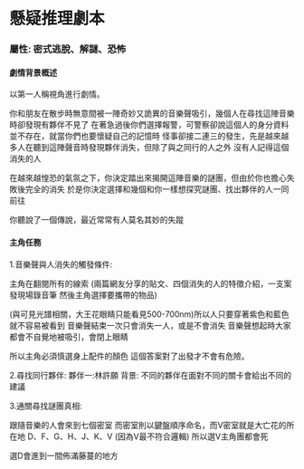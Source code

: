 # 懸疑推理劇本
### 屬性: 密式逃脫、解謎、恐怖
#### 劇情背景概述
以第一人稱視角進行劇情。

你和朋友在散步時無意間被一陣奇妙又詭異的音樂聲吸引，幾個人在尋找這陣音樂時卻發現有夥伴不見了
在著急過後你們選擇報警，可警察卻說這個人的身分資料並不存在，就當你們也要懷疑自己的記憶時
怪事卻接二連三的發生，先是越來越多人在聽到這陣聲音時發現夥伴消失，但除了與之同行的人之外
沒有人記得這個消失的人

在越來越惶恐的氣氛之下，你決定踏出來揭開這陣音樂的謎團，但由於你也擔心失敗後完全的消失
於是你決定選擇和幾個和你一樣想探究謎團、找出夥伴的人一同前往

你聽說了一個傳說，最近常常有人莫名其妙的失蹤
#### 主角任務

1.音樂聲與人消失的觸發條件:

主角在翻閱所有的線索
(兩篇網友分享的貼文、四個消失的人的特徵介紹，一支案發現場錄音筆
然後主角選擇要攜帶的物品)

(與可見光譜相關，大王花眼睛只能看見500-700nm)所以人只要穿著紫色和藍色就不容易被看到
音樂聲結束一次只會消失一人，或是不會消失
音樂聲想起時大家都會不自覺地被吸引，會閉上眼睛

所以主角必須慎選身上配件的顏色
這個答案對了出發才不會有危險。

2.尋找同行夥伴:
夥伴一:林許願
背景:
不同的夥伴在面對不同的關卡會給出不同的建議

3.通關尋找謎團真相:

跟隨音樂的人會來到七個密室
而密室則以鍵盤順序命名，而V密室就是大亡花的所在地
D、F、G、H、J、K、V (因為V最不符合邏輯)
所以選V主角團都會死

選D會進到一間佈滿藤蔓的地方
